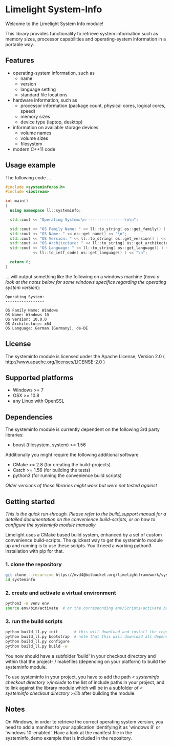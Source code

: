 Limelight System-Info
=====================

Welcome to the Limelight System Info module!

This library provides functionality to retrieve system information such as memory sizes, processor capabilities and operating-system information in a portable way. 

Features
--------

* operating-system information, such as
    * name
    * version
    * language setting
    * standard file locations
* hardware information, such as
    * processor information (package count, physical cores, logical cores, speed)
    * memory sizes
    * device type (laptop, desktop)
* information on available storage devices
    * volume names
    * volume sizes
    * filesystem
* modern C++11 code
    
    
Usage example
-------------

The following code ...

```c++
#include <systeminfo/os.h>
#include <iostream>

int main()
{
  using namespace ll::systeminfo;

  std::cout << "Operating System:\n-----------------\n\n";

  std::cout << "OS Family Name: " << ll::to_string( os::get_family() ) << "\n";
  std::cout << "OS Name: " << os::get_name() << "\n";
  std::cout << "OS Version: " << ll::to_string( os::get_version() ) << "\n";
  std::cout << "OS Architecture: " << ll::to_string( os::get_architecture() ) << "\n";
  std::cout << "OS Language: " << ll::to_string( os::get_language() ) << ", " 
            << ll::to_ietf_code( os::get_language() ) << "\n";

  return 0;
}
```

... will output something like the following on a windows machine (*have a look at the notes below for some windows specifics regarding the operating system version*):

```
Operating System:
-----------------

OS Family Name: Windows
OS Name: Windows 10
OS Version: 10.0.0
OS Architecture: x64
OS Language: German (Germany), de-DE
```

License
-------

The systeminfo module is licensed under the Apache License, Version 2.0 ( http://www.apache.org/licenses/LICENSE-2.0 )


Supported platforms
-------------------
* Windows >= 7
* OSX >= 10.8
* any Linux with OpenSSL

Dependencies
------------
The systeminfo module is currently dependent on the following 3rd party libraries:

* boost (filesystem, system) >= 1.56

Additionally you might require the following additional software

* CMake >= 2.8 (for creating the build-projects)
* Catch >= 1.56 (for building the tests) 
* python3 (for running the convenience build scripts)

*Older versions of these libraries might work but were not tested against*


Getting started
---------------

*This is the quick run-through. Please refer to the build_support manual for a detailed documentation on the convenience build-scripts, or on how to configure the systeminfo module manually*

Limelight uses a CMake based build system, enhanced by a set of custom convenience build-scripts.
The quickest way to get the systeminfo module up and running is to use these scripts. You'll need a working python3 installation with pip for that.

### 1. clone the repository
```bash
git clone --recursive https://mvd4@bitbucket.org/limelightframework/systeminfo.git
cd systeminfo
```

### 2. create and activate a virtual environment
```bash
python3 -m venv env
source env/bin/activate  # or the corresponding env/Scripts/activate.bat on Windows
```

### 3. run the build scripts

```bash
python build_ll.py init       # this will download and install the required python packages
python build_ll.py bootstrap  # note that this will download all dependencies by default, pls check the available options to control the bootstrap behaviour
python build_ll.py configure
python build_ll.py build -w 
``` 
You now should have a subfolder 'build' in your checkout directory and within that the project- / makefiles (depending on your platform) to build the systeminfo module.

To use systeminfo in your project, you have to add the path *< systeminfo checkout directory >/include* to the list of include paths in your project, and to link against the library module which will be in a subfolder of *< systeminfo checkout directory >/lib* after building the module.

Notes
-----

On Windows, in order to retrieve the correct operating system version, you need to add a manifest
to your application identifying it as 'windows 8' or 'windows 10-enabled'. Have a look at the 
manifest file in the systeminfo_demo example that is included in the repository.

